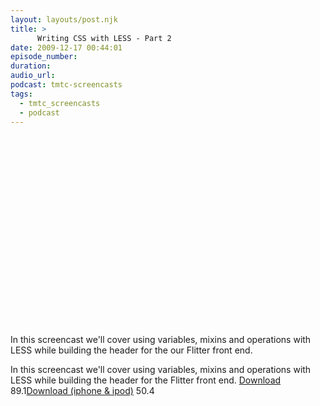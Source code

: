 ```yaml
---
layout: layouts/post.njk
title: >
      Writing CSS with LESS - Part 2
date: 2009-12-17 00:44:01
episode_number: 
duration: 
audio_url: 
podcast: tmtc-screencasts
tags: 
  - tmtc_screencasts
  - podcast
---
```


<object width="540" height="304"><param name="allowfullscreen" value="true">
<param name="allowscriptaccess" value="always">
<param name="movie" value="http://vimeo.com/moogaloop.swf?clip_id=8229787&amp;server=vimeo.com&amp;show_title=0&amp;show_byline=0&amp;show_portrait=0&amp;color=00ADEF&amp;fullscreen=1">
<embed src="http://vimeo.com/moogaloop.swf?clip_id=8229787&amp;server=vimeo.com&amp;show_title=0&amp;show_byline=0&amp;show_portrait=0&amp;color=00ADEF&amp;fullscreen=1" type="application/x-shockwave-flash" allowfullscreen="true" allowscriptaccess="always" width="540" height="304"></embed></object>

In this screencast we'll cover using variables, mixins and operations with LESS while building the header for the our Flitter front end.

In this screencast we'll cover using variables, mixins and operations with LESS while building the header for the Flitter front end. [Download](http://www.coderstore.info/WritingCSSwithLESS-Part2/WritingCSSwithLESS-Part2.mp4) 89.1[Download (iphone & ipod)](http://www.coderstore.info/WritingCSSwithLESS-Part2/WritingCSSwithLESS-Part2(iPhone).m4v) 50.4
